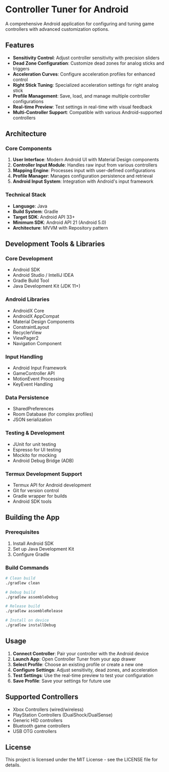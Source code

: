 # Controller Tuner for Android

A comprehensive Android application for configuring and tuning game controllers with advanced customization options.

## Features

- **Sensitivity Control**: Adjust controller sensitivity with precision sliders
- **Dead Zone Configuration**: Customize dead zones for analog sticks and triggers
- **Acceleration Curves**: Configure acceleration profiles for enhanced control
- **Right Stick Tuning**: Specialized acceleration settings for right analog stick
- **Profile Management**: Save, load, and manage multiple controller configurations
- **Real-time Preview**: Test settings in real-time with visual feedback
- **Multi-Controller Support**: Compatible with various Android-supported controllers

## Architecture

### Core Components

1. **User Interface**: Modern Android UI with Material Design components
2. **Controller Input Module**: Handles raw input from various controllers
3. **Mapping Engine**: Processes input with user-defined configurations
4. **Profile Manager**: Manages configuration persistence and retrieval
5. **Android Input System**: Integration with Android's input framework

### Technical Stack

- **Language**: Java
- **Build System**: Gradle
- **Target SDK**: Android API 33+
- **Minimum SDK**: Android API 21 (Android 5.0)
- **Architecture**: MVVM with Repository pattern

## Development Tools & Libraries

### Core Development
- Android SDK
- Android Studio / IntelliJ IDEA
- Gradle Build Tool
- Java Development Kit (JDK 11+)

### Android Libraries
- AndroidX Core
- AndroidX AppCompat
- Material Design Components
- ConstraintLayout
- RecyclerView
- ViewPager2
- Navigation Component

### Input Handling
- Android Input Framework
- GameController API
- MotionEvent Processing
- KeyEvent Handling

### Data Persistence
- SharedPreferences
- Room Database (for complex profiles)
- JSON serialization

### Testing & Development
- JUnit for unit testing
- Espresso for UI testing
- Mockito for mocking
- Android Debug Bridge (ADB)

### Termux Development Support
- Termux API for Android development
- Git for version control
- Gradle wrapper for builds
- Android SDK tools

## Building the App

### Prerequisites
1. Install Android SDK
2. Set up Java Development Kit
3. Configure Gradle

### Build Commands
```bash
# Clean build
./gradlew clean

# Debug build
./gradlew assembleDebug

# Release build
./gradlew assembleRelease

# Install on device
./gradlew installDebug
```

## Usage

1. **Connect Controller**: Pair your controller with the Android device
2. **Launch App**: Open Controller Tuner from your app drawer
3. **Select Profile**: Choose an existing profile or create a new one
4. **Configure Settings**: Adjust sensitivity, dead zones, and acceleration
5. **Test Settings**: Use the real-time preview to test your configuration
6. **Save Profile**: Save your settings for future use

## Supported Controllers

- Xbox Controllers (wired/wireless)
- PlayStation Controllers (DualShock/DualSense)
- Generic HID controllers
- Bluetooth game controllers
- USB OTG controllers

## License

This project is licensed under the MIT License - see the LICENSE file for details.
